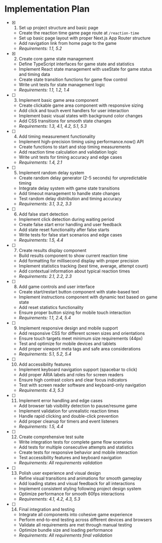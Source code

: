 # Implementation Plan

- [x] 1. Set up project structure and basic page
  - Create the reaction time game page route at `/reaction-time`
  - Set up basic page layout with proper Next.js App Router structure
  - Add navigation link from home page to the game
  - _Requirements: 1.1, 5.2_

- [x] 2. Create core game state management
  - Define TypeScript interfaces for game state and statistics
  - Implement React state management with useState for game status and timing data
  - Create state transition functions for game flow control
  - Write unit tests for state management logic
  - _Requirements: 1.1, 1.2, 1.4_

- [ ] 3. Implement basic game area component
  - Create clickable game area component with responsive sizing
  - Add click and touch event handlers for user interaction
  - Implement basic visual states with background color changes
  - Add CSS transitions for smooth state changes
  - _Requirements: 1.3, 4.1, 4.2, 5.1, 5.3_

- [ ] 4. Add timing measurement functionality
  - Implement high-precision timing using performance.now() API
  - Create functions to start and stop timing measurements
  - Add reaction time calculation and validation logic
  - Write unit tests for timing accuracy and edge cases
  - _Requirements: 1.4, 2.1_

- [ ] 5. Implement random delay system
  - Create random delay generator (2-5 seconds) for unpredictable timing
  - Integrate delay system with game state transitions
  - Add timeout management to handle state changes
  - Test random delay distribution and timing accuracy
  - _Requirements: 3.1, 3.2, 3.3_

- [ ] 6. Add false start detection
  - Implement click detection during waiting period
  - Create false start error handling and user feedback
  - Add state reset functionality after false starts
  - Write tests for false start scenarios and edge cases
  - _Requirements: 1.5, 4.4_

- [ ] 7. Create results display component
  - Build results component to show current reaction time
  - Add formatting for millisecond display with proper precision
  - Implement statistics tracking (best time, average, attempt count)
  - Add contextual information about typical reaction times
  - _Requirements: 2.1, 2.2, 2.3_

- [ ] 8. Add game controls and user interface
  - Create start/restart button component with state-based text
  - Implement instructions component with dynamic text based on game state
  - Add reset statistics functionality
  - Ensure proper button sizing for mobile touch interaction
  - _Requirements: 1.1, 2.4, 5.4_

- [ ] 9. Implement responsive design and mobile support
  - Add responsive CSS for different screen sizes and orientations
  - Ensure touch targets meet minimum size requirements (44px)
  - Test and optimize for mobile devices and tablets
  - Add proper viewport meta tags and safe area considerations
  - _Requirements: 5.1, 5.2, 5.4_

- [ ] 10. Add accessibility features
  - Implement keyboard navigation support (spacebar to click)
  - Add proper ARIA labels and roles for screen readers
  - Ensure high contrast colors and clear focus indicators
  - Test with screen reader software and keyboard-only navigation
  - _Requirements: 4.3, 5.3_

- [ ] 11. Implement error handling and edge cases
  - Add browser tab visibility detection to pause/resume game
  - Implement validation for unrealistic reaction times
  - Handle rapid clicking and double-click prevention
  - Add proper cleanup for timers and event listeners
  - _Requirements: 1.5, 4.4_

- [ ] 12. Create comprehensive test suite
  - Write integration tests for complete game flow scenarios
  - Add tests for multiple consecutive attempts and statistics
  - Create tests for responsive behavior and mobile interaction
  - Test accessibility features and keyboard navigation
  - _Requirements: All requirements validation_

- [ ] 13. Polish user experience and visual design
  - Refine visual transitions and animations for smooth gameplay
  - Add loading states and visual feedback for all interactions
  - Implement consistent styling following project design system
  - Optimize performance for smooth 60fps interactions
  - _Requirements: 4.1, 4.2, 4.3, 5.3_

- [ ] 14. Final integration and testing
  - Integrate all components into cohesive game experience
  - Perform end-to-end testing across different devices and browsers
  - Validate all requirements are met through manual testing
  - Optimize bundle size and loading performance
  - _Requirements: All requirements final validation_
